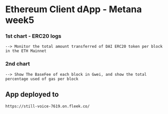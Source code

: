 # Ethereum Client dApp - Metana week5

### 1st chart - ERC20 logs

`--> Monitor the total amount transferred of DAI ERC20 token per block in the ETH Mainnet`

### 2nd chart

`--> Show The BaseFee of each block in Gwei, and show the total percentage used of gas per block `

## App deployed to

`https://still-voice-7619.on.fleek.co/`
